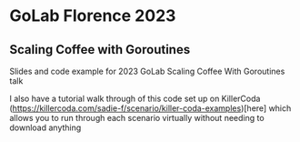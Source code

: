 # GoLab Florence 2023

## Scaling Coffee with Goroutines

Slides and code example for 2023 GoLab Scaling Coffee With Goroutines talk

I also have a tutorial walk through of this code set up on KillerCoda (https://killercoda.com/sadie-f/scenario/killer-coda-examples)[here] which allows you to run through each scenario virtually without needing to download anything
